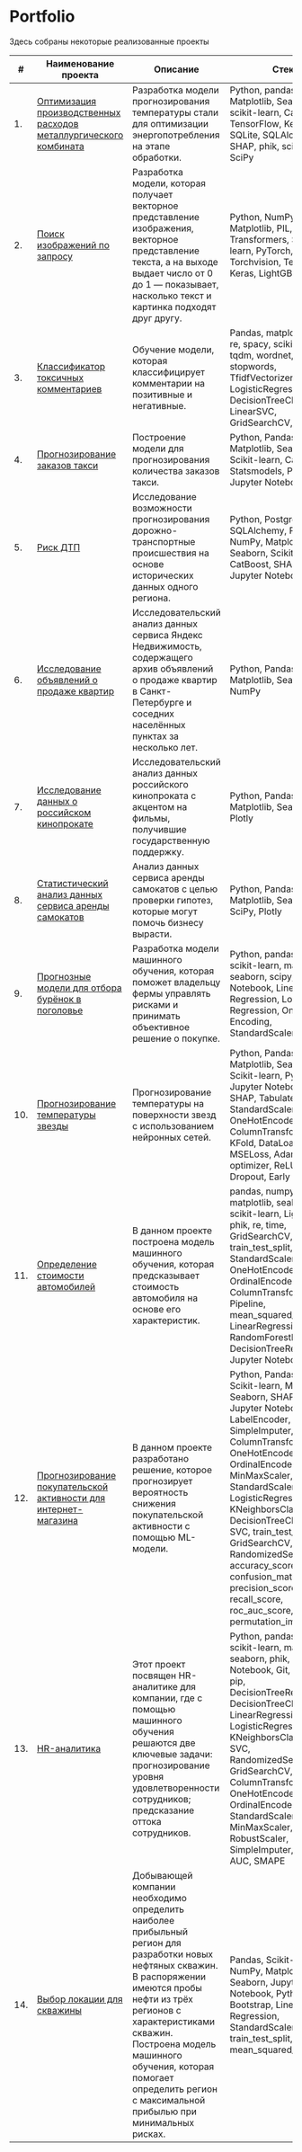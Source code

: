 # Portfolio

Здесь собраны некоторые реализованные проекты

| #    | Наименование проекта                | Описание                                                     | Стек                                                         |
| ---- | ------------------------------------------------------------ | ------------------------------------------------------------ | ------------------------------------------------------------ |
| 1.   | [Оптимизация производственных расходов металлургического комбината](https://github.com/leesunah/Practicum_projects/tree/main/metallurgical_plant) | Разработка модели прогнозирования температуры стали для оптимизации энергопотребления на этапе обработки. | Python, pandas, NumPy, Matplotlib, Seaborn, scikit-learn, CatBoost, TensorFlow, Keras, SQLite, SQLAlchemy, SHAP, phik, scikeras, SciPy       |
| 2.   | [Поиск изображений по запросу](https://github.com/leesunah/Practicum_projects/tree/main/search%20images%20by%20request)| Разработка модели, которая получает векторное представление изображения, векторное представление текста, а на выходе выдает число от 0 до 1 — показывает, насколько текст и картинка подходят друг другу. | Python, NumPy, Pandas, Matplotlib, PIL, NLTK, Transformers, Scikit-learn, PyTorch, Torchvision, TensorFlow, Keras, LightGBM       |
| 3.   | [Классификатор токсичных комментариев](https://github.com/leesunah/Practicum_projects/tree/main/comment%20classifier)| Обучение модели, которая классифицирует комментарии на позитивные и негативные. | Pandas, matplotlib, nltk, re, spacy, scikit-learn, tqdm, wordnet, stopwords, TfidfVectorizer, LogisticRegression, DecisionTreeClassifier, LinearSVC, GridSearchCV, f1_score       |
| 4.   | [Прогнозирование заказов такси](https://github.com/leesunah/Practicum_projects/tree/main/taxi%20order%20forecasting)| Построение модели для прогнозирования количества заказов такси. | Python, Pandas, NumPy, Matplotlib, Seaborn, Scikit-learn, CatBoost, Statsmodels, Phik, Jupyter Notebook       |
| 5.   | [Риск ДТП](https://github.com/leesunah/Practicum_projects/tree/main/risk%20of%20accident)| Исследование возможности прогнозирования дорожно-транспортные происшествия на основе исторических данных одного региона.  | Python, PostgreSQL, SQLAlchemy, Pandas, NumPy, Matplotlib, Seaborn, Scikit-learn, CatBoost, SHAP, Phik, Jupyter Notebook       |
| 6.   | [Исследование объявлений о продаже квартир](https://github.com/leesunah/Practicum_projects/tree/main/apartment_sale_ads)| Исследовательский анализ данных сервиса Яндекс Недвижимость, содержащего архив объявлений о продаже квартир в Санкт-Петербурге и соседних населённых пунктах за несколько лет.  | Python, Pandas, Matplotlib, Seaborn, NumPy       |
| 7.   | [Исследование данных о российском кинопрокате](https://github.com/leesunah/Practicum_projects/tree/main/russian_film_distribution)| Исследовательский анализ данных российского кинопроката с акцентом на фильмы, получившие государственную поддержку.   | Python, Pandas, NumPy, Matplotlib, Seaborn, Plotly       |
| 8.   | [Статистический анализ данных сервиса аренды самокатов](https://github.com/leesunah/Practicum_projects/tree/main/scooter_rental_service)|  Анализ данных сервиса аренды самокатов с целью проверки гипотез, которые могут помочь бизнесу вырасти.   | Python, Pandas, NumPy, Matplotlib, Seaborn, SciPy, Plotly       |
| 9.   | [Прогнозные модели для отбора бурёнок в поголовье](https://github.com/leesunah/Practicum_projects/tree/main/selection_of_cows)|  Разработка модели машинного обучения, которая поможет владельцу фермы управлять рисками и принимать объективное решение о покупке.   | Python, pandas, numpy, scikit-learn, matplotlib, seaborn, scipy, Jupyter Notebook, Linear Regression, Logistic Regression, One-Hot Encoding, StandardScaler       |
| 10.   | [Прогнозирование температуры звезды](https://github.com/leesunah/Practicum_projects/tree/main/star_temperature)|  Прогнозирование температуры на поверхности звезд с использованием нейронных сетей.   | Python, Pandas, NumPy, Matplotlib, Seaborn, Scikit-learn, PyTorch, Jupyter Notebook, Phik, SHAP, Tabulate, StandardScaler, OneHotEncoder, ColumnTransformer, KFold, DataLoader, MSELoss, Adam optimizer, ReLU, Dropout, Early Stopping       |
| 11.   | [Определение стоимости автомобилей](https://github.com/leesunah/Practicum_projects/tree/main/cost_of_cars)|  В данном проекте построена модель машинного обучения, которая предсказывает стоимость автомобиля на основе его характеристик.   | pandas, numpy, matplotlib, seaborn, scikit-learn, LightGBM, phik, re, time, GridSearchCV, train_test_split, StandardScaler, OneHotEncoder, OrdinalEncoder, ColumnTransformer, Pipeline, mean_squared_error, LinearRegression, RandomForestRegressor, DecisionTreeRegressor, Jupyter Notebook       |
| 12.   | [Прогнозирование покупательской активности для интернет-магазина](https://github.com/leesunah/Practicum_projects/tree/main/forecasting_customer_activity)|  В данном проекте разработано решение, которое прогнозирует вероятность снижения покупательской активности с помощью ML-модели.   | Python, Pandas, NumPy, Scikit-learn, Matplotlib, Seaborn, SHAP, Phik, Jupyter Notebook, LabelEncoder, SimpleImputer, Pipeline, ColumnTransformer, OneHotEncoder, OrdinalEncoder, MinMaxScaler, StandardScaler, LogisticRegression, KNeighborsClassifier, DecisionTreeClassifier, SVC, train_test_split, GridSearchCV, RandomizedSearchCV, accuracy_score, confusion_matrix, precision_score, recall_score, roc_auc_score, permutation_importance      |
| 13.   | [HR-аналитика](https://github.com/leesunah/Practicum_projects/tree/main/hr_analytics)|  Этот проект посвящен HR-аналитике для компании, где с помощью машинного обучения решаются две ключевые задачи: прогнозирование уровня удовлетворенности сотрудников; предсказание оттока сотрудников.   | Python, pandas, numpy, scikit-learn, matplotlib, seaborn, phik, Jupyter Notebook, Git, GitHub, pip, DecisionTreeRegressor, DecisionTreeClassifier, LinearRegression, LogisticRegression, KNeighborsClassifier, SVC, RandomizedSearchCV, GridSearchCV, Pipeline, ColumnTransformer, OneHotEncoder, OrdinalEncoder, StandardScaler, MinMaxScaler, RobustScaler, SimpleImputer, ROC-AUC, SMAPE      |
| 14.   | [Выбор локации для скважины](https://github.com/leesunah/Practicum_projects/tree/main/well_location)|  Добывающей компании необходимо определить наиболее прибыльный регион для разработки новых нефтяных скважин. В распоряжении имеются пробы нефти из трёх регионов с характеристиками скважин. Построена модель машинного обучения, которая помогает определить регион с максимальной прибылью при минимальных рисках.   | Pandas, Scikit-learn, NumPy, Matplotlib, Seaborn, Jupyter Notebook, Python, Bootstrap, Linear Regression, StandardScaler, train_test_split, mean_squared_error      |
